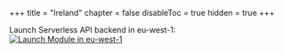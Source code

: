+++
title = "Ireland"
chapter = false
disableToc = true
hidden = true
+++

Launch Serverless API backend in eu-west-1: [![Launch Module in eu-west-1](http://docs.aws.amazon.com/AWSCloudFormation/latest/UserGuide/images/cloudformation-launch-stack-button.png)][Launch eu-west-1]

[Launch eu-west-1]: https://console.aws.amazon.com/cloudformation/home?region=eu-west-1#/stacks/new?stackName=WildRydesBackend&templateURL=https://s3.amazonaws.com/wildrydes-eu-west-1/Auth/2_ServerlessAPI/ServerlessBackendv2.yaml
